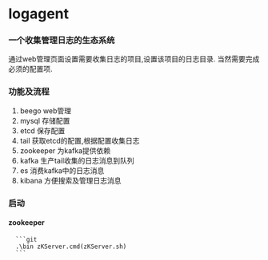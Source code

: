 # logagent
### 一个收集管理日志的生态系统

通过web管理页面设置需要收集日志的项目,设置该项目的日志目录.
当然需要完成必须的配置项.

### 功能及流程

  1. beego    web管理
  2. mysql    存储配置
  3. etcd     保存配置
  4. tail     获取etcd的配置,根据配置收集日志
  5. zookeeper 为kafka提供依赖
  6. kafka    生产tail收集的日志消息到队列
  7. es       消费kafka中的日志消息
  8. kibana   方便搜索及管理日志消息

### 启动

  #### zookeeper
      ```git
      .\bin zKServer.cmd(zKServer.sh)
      ```
